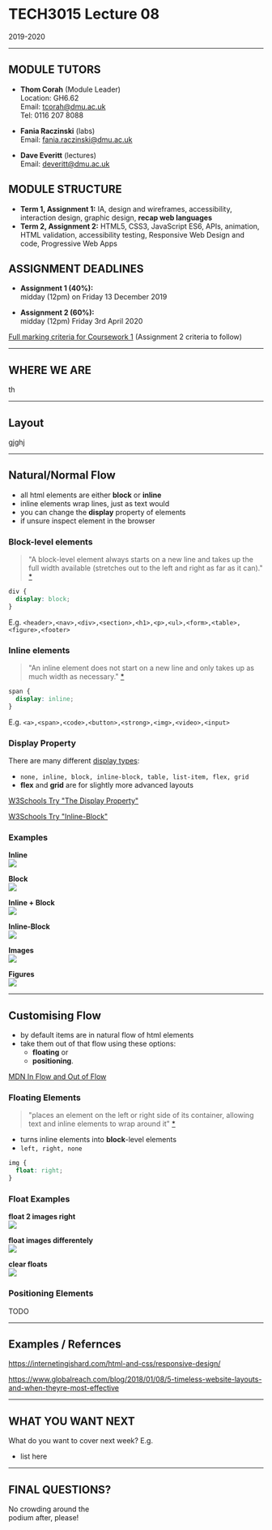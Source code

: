# TECH3015 Lecture 08

2019-2020

---

## MODULE TUTORS

- **Thom Corah** (Module Leader)  
Location: GH6.62  
Email: tcorah@dmu.ac.uk  
Tel: 0116 207 8088

- **Fania Raczinski** (labs)  
Email: fania.raczinski@dmu.ac.uk

- **Dave Everitt** (lectures)  
Email: deveritt@dmu.ac.uk


## MODULE STRUCTURE

- **Term 1, Assignment 1:** IA, design and wireframes, accessibility, interaction design, graphic design, **recap web languages**
- **Term 2, Assignment 2:** HTML5, CSS3, JavaScript ES6, APIs, animation, HTML validation, accessibility testing, Responsive Web Design and code, Progressive Web Apps


## ASSIGNMENT DEADLINES

- **Assignment 1 (40%):**  
midday (12pm) on Friday 13 December 2019

- **Assignment 2 (60%):**  
midday (12pm) Friday 3rd April 2020

[Full marking criteria for Coursework 1](https://daveeveritt.github.io/TECH3015/coursework-01.html#marking-criteria) (Assignment 2 criteria to follow)

---

## WHERE WE ARE

th

---

## Layout

gjghj

---

## Natural/Normal Flow

- all html elements are either **block** or **inline**
- inline elements wrap lines, just as text would
- you can change the **display** property of elements
- if unsure inspect element in the browser



### Block-level elements

> "A block-level element always starts on a new line and takes up the full width available (stretches out to the left and right as far as it can)." [*]<!-- .element: data-preview-link -->

```css
div {
  display: block;
}
```

E.g. `<header>,<nav>,<div>,<section>,<h1>,<p>,<ul>,<form>,<table>,<figure>,<footer>`

[*]: https://developer.mozilla.org/en-US/docs/Web/HTML/Block-level_elements


### Inline elements

> "An inline element does not start on a new line and only takes up as much width as necessary." [*]

```css
span {
  display: inline;
}
```

E.g. `<a>,<span>,<code>,<button>,<strong>,<img>,<video>,<input>`

[*]: https://developer.mozilla.org/en-US/docs/Web/HTML/Inline_elements


### Display Property

There are many different [display types](https://developer.mozilla.org/en-US/docs/Web/CSS/display):

- `none, inline, block, inline-block, table, list-item, flex, grid`
- **flex** and **grid** are for slightly more advanced layouts

[W3Schools Try "The Display Property"](https://www.w3schools.com/cssref/tryit.asp?filename=trycss_display)

[W3Schools Try "Inline-Block"](https://www.w3schools.com/css/tryit.asp?filename=trycss_inline-block_span1)


### Examples

**Inline**  
[![](imgs/layout/inline2.png)](https://codepen.io/faniae/pen/zYYyMEo)


**Block**  
[![](imgs/layout/block2.png)](https://codepen.io/faniae/pen/JjjweyN)


**Inline + Block**  
[![](imgs/layout/mix.png)](https://codepen.io/faniae/pen/yLLGRMx)


**Inline-Block**  
[![](imgs/layout/inline-block.png)](https://codepen.io/faniae/pen/dyywQBj)


**Images**  
[![](imgs/layout/images.png)](https://codepen.io/faniae/pen/GRRPwrG)


**Figures**  
[![](imgs/layout/figures.png)](https://codepen.io/faniae/pen/WNNLaYg)

---

## Customising Flow

- by default items are in natural flow of html elements
- take them out of that flow using these options:
  * **floating** or
  * **positioning**.

[MDN In Flow and Out of Flow](https://developer.mozilla.org/en-US/docs/Web/CSS/CSS_Flow_Layout/In_Flow_and_Out_of_Flow)


### Floating Elements

> "places an element on the left or right side of its container, allowing text and inline elements to wrap around it" [*]

- turns inline elements into **block**-level elements
- `left, right, none`

```css
img {
  float: right;
}
```

[*]: https://developer.mozilla.org/en-US/docs/Web/CSS/float


### Float Examples

**float 2 images right**  
[![](imgs/layout/float.png)](https://codepen.io/faniae/pen/PooXXxN)


**float images differentely**  
[![](imgs/layout/float2.png)](https://codepen.io/faniae/pen/oNNJmNv)


**clear floats**  
[![](imgs/layout/clear.png)](https://codepen.io/faniae/pen/GRRPzpj)


### Positioning Elements

TODO

---

## Examples / Refernces

https://internetingishard.com/html-and-css/responsive-design/

https://www.globalreach.com/blog/2018/01/08/5-timeless-website-layouts-and-when-theyre-most-effective

---

## WHAT YOU WANT NEXT

What do you want to cover next week? E.g.

- list here

---

## FINAL QUESTIONS?

No crowding around the  
podium after, please!
